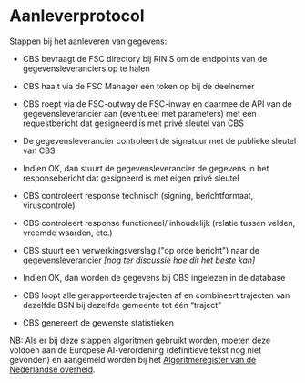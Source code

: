 # Aanleverprotocol

Stappen bij het aanleveren van gegevens: 

- CBS bevraagt de FSC directory bij RINIS om de endpoints van de gegevensleveranciers op te halen

- CBS haalt via de FSC Manager een token op bij de deelnemer

- CBS roept via de FSC-outway de FSC-inway en daarmee de API van de gegevensleverancier aan (eventueel met parameters) met een requestbericht dat gesigneerd is met privé sleutel van CBS

- De gegevensleverancier controleert de signatuur met de publieke sleutel van CBS

- Indien OK, dan stuurt de gegevensleverancier de gegevens in het responsebericht dat gesigneerd is met eigen privé sleutel

- CBS controleert response technisch (signing, berichtformaat, viruscontrole)

- CBS controleert response functioneel/ inhoudelijk (relatie tussen velden, vreemde waarden, etc.)

- CBS stuurt een verwerkingsverslag ("op orde bericht") naar de gegevensleverancier *[nog ter discussie hoe dit het beste kan]*

- Indien OK, dan worden de gegevens bij CBS ingelezen in de database 

- CBS loopt alle gerapporteerde trajecten af en combineert trajecten van dezelfde BSN bij dezelfde gemeente tot één “traject”

- CBS genereert de gewenste statistieken 

NB: Als er bij deze stappen algoritmen gebruikt worden, moeten deze voldoen aan de Europese AI-verordening (definitieve tekst nog niet gevonden) en aangemeld worden bij het [Algoritmeregister van de Nederlandse overheid](https://algoritmes.overheid.nl/nl).
